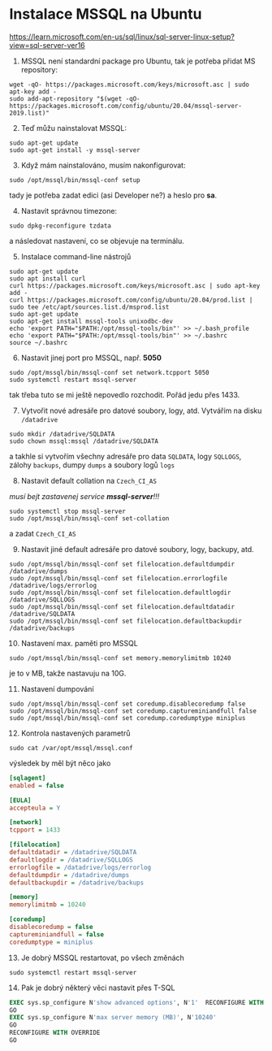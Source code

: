 # Instalace MSSQL na Ubuntu
https://learn.microsoft.com/en-us/sql/linux/sql-server-linux-setup?view=sql-server-ver16

1. MSSQL není standardní package pro Ubuntu, tak je potřeba přidat MS repository:
```shell
wget -qO- https://packages.microsoft.com/keys/microsoft.asc | sudo apt-key add -
sudo add-apt-repository "$(wget -qO- https://packages.microsoft.com/config/ubuntu/20.04/mssql-server-2019.list)"
```
2. Teď můžu nainstalovat MSSQL:
```shell
sudo apt-get update
sudo apt-get install -y mssql-server
```
3. Když mám nainstalováno, musím nakonfigurovat:
```shell
sudo /opt/mssql/bin/mssql-conf setup
```
tady je potřeba zadat edici (asi Developer ne?) a heslo pro **sa**.

4. Nastavit správnou timezone:
```shell
sudo dpkg-reconfigure tzdata
```
a následovat nastavení, co se objevuje na terminálu.

5. Instalace command-line nástrojů
```shell
sudo apt-get update 
sudo apt install curl
curl https://packages.microsoft.com/keys/microsoft.asc | sudo apt-key add -
curl https://packages.microsoft.com/config/ubuntu/20.04/prod.list | sudo tee /etc/apt/sources.list.d/msprod.list
sudo apt-get update 
sudo apt-get install mssql-tools unixodbc-dev
echo 'export PATH="$PATH:/opt/mssql-tools/bin"' >> ~/.bash_profile
echo 'export PATH="$PATH:/opt/mssql-tools/bin"' >> ~/.bashrc
source ~/.bashrc
```

6. Nastavit jinej port pro MSSQL, např. **5050**
```shell
sudo /opt/mssql/bin/mssql-conf set network.tcpport 5050
sudo systemctl restart mssql-server
```
tak třeba tuto se mi ještě nepovedlo rozchodit. Pořád jedu přes 1433.

7. Vytvořit nové adresáře pro datové soubory, logy, atd. Vytvářím na disku ```/datadrive```
```shell
sudo mkdir /datadrive/SQLDATA
sudo chown mssql:mssql /datadrive/SQLDATA
```
a takhle si vytvořím všechny adresáře pro data `SQLDATA`, logy `SQLLOGS`, zálohy `backups`, dumpy `dumps` a soubory logů `logs`

8. Nastavit default collation na `Czech_CI_AS`

*musí bejt zastavenej service **mssql-server**!!!*
```shell
sudo systemctl stop mssql-server
sudo /opt/mssql/bin/mssql-conf set-collation
```
a zadat `Czech_CI_AS`

9. Nastavit jiné default adresáře pro datové soubory, logy, backupy, atd.
```shell
sudo /opt/mssql/bin/mssql-conf set filelocation.defaultdumpdir /datadrive/dumps
sudo /opt/mssql/bin/mssql-conf set filelocation.errorlogfile /datadrive/logs/errorlog
sudo /opt/mssql/bin/mssql-conf set filelocation.defaultlogdir /datadrive/SQLLOGS
sudo /opt/mssql/bin/mssql-conf set filelocation.defaultdatadir /datadrive/SQLDATA
sudo /opt/mssql/bin/mssql-conf set filelocation.defaultbackupdir /datadrive/backups
```

10. Nastavení max. paměti pro MSSQL
```shell
sudo /opt/mssql/bin/mssql-conf set memory.memorylimitmb 10240
```
je to v MB, takže nastavuju na 10G.

11. Nastavení dumpování
```shell
sudo /opt/mssql/bin/mssql-conf set coredump.disablecoredump false
sudo /opt/mssql/bin/mssql-conf set coredump.captureminiandfull false
sudo /opt/mssql/bin/mssql-conf set coredump.coredumptype miniplus
```

12. Kontrola nastavených parametrů
```shell
sudo cat /var/opt/mssql/mssql.conf
```

výsledek by měl být něco jako
```INI
[sqlagent]
enabled = false

[EULA]
accepteula = Y

[network]
tcpport = 1433

[filelocation]
defaultdatadir = /datadrive/SQLDATA
defaultlogdir = /datadrive/SQLLOGS
errorlogfile = /datadrive/logs/errorlog
defaultdumpdir = /datadrive/dumps
defaultbackupdir = /datadrive/backups

[memory]
memorylimitmb = 10240

[coredump]
disablecoredump = false
captureminiandfull = false
coredumptype = miniplus
```

13. Je dobrý MSSQL restartovat, po všech změnách
```shell
sudo systemctl restart mssql-server
```

14. Pak je dobrý některý věci nastavit přes T-SQL
```SQL
EXEC sys.sp_configure N'show advanced options', N'1'  RECONFIGURE WITH OVERRIDE
GO
EXEC sys.sp_configure N'max server memory (MB)', N'10240'
GO
RECONFIGURE WITH OVERRIDE
GO
```
